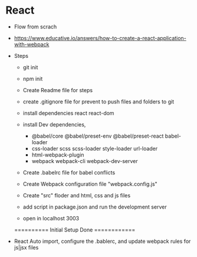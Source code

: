 
# React 
* Flow from scrach
- https://www.educative.io/answers/how-to-create-a-react-application-with-webpack


* Steps
  - git init
  - npm init
  - Create Readme file for steps
  - create .gitignore file for prevent to push files and folders to git
  - install dependencies react react-dom
  - install Dev dependencies,
    - @babel/core @babel/preset-env @babel/preset-react babel-loader
    - css-loader scss scss-loader style-loader url-loader
    - html-webpack-plugin
    - webpack webpack-cli webpack-dev-server

  - Create .babelrc file for babel conflicts
  - Create Webpack configuration file "webpack.config.js"

  - Create "src" floder and html, css and js files

  - add script in package.json and run the development server
  - open in localhost 3003

  ========== Initial Setup Done ============


* React Auto import, configure the .bablerc, and update webpack rules for js|jsx files

  
